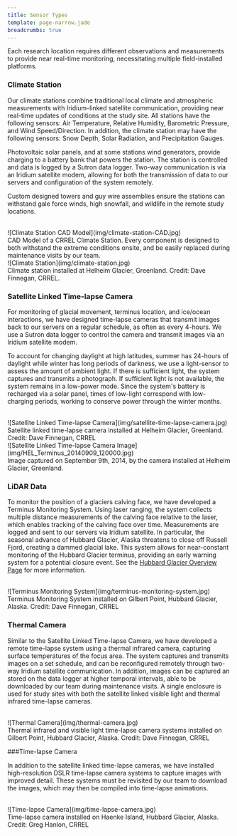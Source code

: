 ```yaml
---
title: Sensor Types
template: page-narrow.jade
breadcrumbs: true
---
```

Each research location requires different observations and measurements to provide near real-time monitoring, necessitating multiple field-installed platforms. 

### Climate Station

Our climate stations combine traditional local climate and atmospheric measurements with Iridium-linked satellite communication, providing near real-time updates of conditions at the study site. All stations have the following sensors: Air Temperature, Relative Humidity, Barometric Pressure, and Wind Speed/Direction. In addition, the climate station may have the following sensors: Snow Depth, Solar Radiation, and Precipitation Gauges. 

Photovoltaic solar panels, and at some stations wind generators, provide charging to a battery bank that powers the station. The station is controlled and data is logged by a Sutron data logger. Two-way communication is via an Iridium satellite modem, allowing for both the transmission of data to our servers and configuration of the system remotely.

Custom designed towers and guy wire assemblies ensure the stations can withstand gale force winds, high snowfall, and wildlife in the remote study locations. 
  
<br>
<div class="row">
  <div class="col-md-8 col-md-offset-2">
  <div class="thumbnail tight">
    ![Climate Station CAD Model](img/climate-station-CAD.jpg)
    <div class="caption">
	CAD Model of a CRREL Climate Station. Every component is designed to both withstand the extreme conditions onsite, and be easily replaced during maintenance visits by our team.
    </div>
  </div>
  </div>
</div>
<div class="row">
  <div class="col-md-10 col-md-offset-1">
  <div class="thumbnail tight">
    ![Climate Station](img/climate-station.jpg)
    <div class="caption">
	Climate station installed at Helheim Glacier, Greenland. Credit: Dave Finnegan, CRREL.
    </div>
  </div>
  </div>
</div>

### Satellite Linked Time-lapse Camera

For monitoring of glacial movement, terminus location, and ice/ocean interactions, we have designed time-lapse cameras that transmit images back to our servers on a regular schedule, as often as every 4-hours. We use a Sutron data logger to control the camera and transmit images via an Iridium satellite modem. 

To account for changing daylight at high latitudes, summer has 24-hours of daylight while winter has long periods of darkness, we use a light-sensor to assess the amount of ambient light. If there is sufficient light, the system captures and transmits a photograph. If sufficient light is not available, the system remains in a low-power mode. Since the system's battery is recharged via a solar panel, times of low-light correspond with low-charging periods, working to conserve power through the winter months.

<br>
<div class="row">
  <div class="col-md-10 col-md-offset-1">
  <div class="thumbnail tight">
    ![Satellite Linked Time-lapse Camera](img/satellite-time-lapse-camera.jpg)
    <div class="caption">
	Satellite linked time-lapse camera installed at Helheim Glacier, Greenland. Credit: Dave Finnegan, CRREL
    </div>
  </div>
  </div>
</div>
<div class="row">
  <div class="col-md-10 col-md-offset-1">
  <div class="thumbnail tight">
    ![Satellite Linked Time-lapse Camera Image](img/HEL_Terminus_20140909_120000.jpg)
    <div class="caption">
	Image captured on September 9th, 2014, by the camera installed at Helheim Glacier, Greenland.
    </div>
  </div>
  </div>
</div>

### LiDAR Data

To monitor the position of a glaciers calving face, we have developed a Terminus Monitoring System. Using laser ranging, the system collects multiple distance measurements of the calving face relative to the laser, which enables tracking of the calving face over time. Measurements are logged and sent to our servers via Iridium satellite. In particular, the seasonal advance of Hubbard Glacier, Alaska threatens to close off Russell Fjord, creating a dammed glacial lake. This system allows for near-constant monitoring of the Hubbard Glacier terminus, providing an early warning system for a potential closure event. See the [Hubbard Glacier Overview Page](hubbard/overview.html) for more information.

<br>
<div class="row">
  <div class="col-md-10 col-md-offset-1">
  <div class="thumbnail tight">
    ![Terminus Monitoring System](img/terminus-monitoring-system.jpg)
    <div class="caption">
	Terminus Monitoring System installed on Gilbert Point, Hubbard Glacier, Alaska. Credit: Dave Finnegan, CRREL
    </div>
  </div>
  </div>
</div>

### Thermal Camera

Similar to the Satellite Linked Time-lapse Camera, we have developed a remote time-lapse system using a thermal infrared camera, capturing surface temperatures of the focus area. The system captures and transmits images on a set schedule, and can be reconfigured remotely through two-way Iridium satellite communication. In addition, images can be captured an stored on the data logger at higher temporal intervals, able to be downloaded by our team during maintenance visits. A single enclosure is used for study sites with both the satellite linked visible light and thermal infrared time-lapse cameras.

<br>
<div class="row">
  <div class="col-md-10 col-md-offset-1">
  <div class="thumbnail tight">
    ![Thermal Camera](img/thermal-camera.jpg)
    <div class="caption">
	Thermal infrared and visible light time-lapse camera systems installed on Gilbert Point, Hubbard Glacier, Alaska. Credit: Dave Finnegan, CRREL
    </div>
  </div>
  </div>
</div>

###Time-lapse Camera

In addition to the satellite linked time-lapse cameras, we have installed high-resolution DSLR time-lapse camera systems to capture images with improved detail. These systems must be revisited by our team to download the images, which may then be compiled into time-lapse animations.

<br>
<div class="row">
  <div class="col-md-10 col-md-offset-1">
  <div class="thumbnail tight">
    ![Time-lapse Camera](img/time-lapse-camera.jpg)
    <div class="caption">
	Time-lapse camera installed on Haenke Island, Hubbard Glacier, Alaska. Credit: Greg Hanlon, CRREL
    </div>
  </div>
  </div>
</div>



